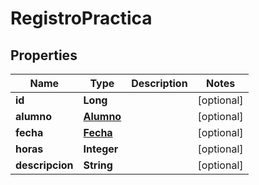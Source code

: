 

# RegistroPractica


## Properties

| Name | Type | Description | Notes |
|------------ | ------------- | ------------- | -------------|
|**id** | **Long** |  |  [optional] |
|**alumno** | [**Alumno**](Alumno.md) |  |  [optional] |
|**fecha** | [**Fecha**](Fecha.md) |  |  [optional] |
|**horas** | **Integer** |  |  [optional] |
|**descripcion** | **String** |  |  [optional] |



